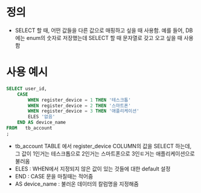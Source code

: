 # 정의
- SELECT 할 때, 어떤 값들을 다른 값으로 매핑하고 싶을 때 사용함. 예를 들어, DB에는 enum의 숫자로 저장했는데 SELECT 할 때 문자열로 갖고 오고 싶을 때 사용함

# 사용 예시
```sql
SELECT user_id, 
    CASE
        WHEN register_device = 1 THEN '테스크톱'
        WHEN register_device = 2 THEN '스마트폰'
        WHEN register_device = 3 THEN '애플리케이션'
        ELES '없음'
    END AS device_name
FROM   tb_account
;
```
- tb_account TABLE 에서 register_device COLUMN의 값을 SELECT 하는데, 그 값이 1인거는 테스크톱으로 2인거는 스마트폰으로 3인ㅌ거는 애플리케이션으로 불러옴
- ELES : WHEN에서 지정되지 않은 값이 있는 것들에 대한 default 설정
- END : CASE 문을 마칠때는 적어줌
- AS device_name : 불러온 데이터의 칼럼명을 지정해줌
